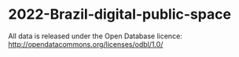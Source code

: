 # 2022-Brazil-digital-public-space

All data is released under the Open Database licence: http://opendatacommons.org/licenses/odbl/1.0/
